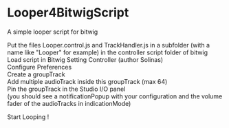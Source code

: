 # Looper4BitwigScript
A simple looper script for bitwig

Put the files Looper.control.js and TrackHandler.js in a subfolder (with a name like "Looper" for example) in the controller script folder of bitwig<br/>
Load script in Bitwig Setting Controller (author Solinas)<br/>
Configure Preferences<br/>
Create a groupTrack<br/>
Add multiple audioTrack inside this groupTrack (max 64)<br/>
Pin the groupTrack in the Studio I/O panel<br/>
(you should see a notificationPopup with your configuration and the volume fader of the audioTracks in indicationMode)<br/>

Start Looping !
